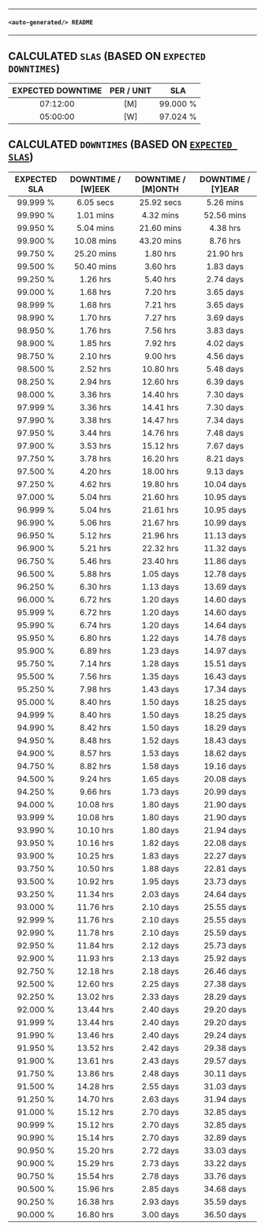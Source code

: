 --------------------
#### `<auto-generated/> README`
--------------------

## CALCULATED `SLAS` (BASED ON `EXPECTED DOWNTIMES`)

| EXPECTED DOWNTIME    | PER / UNIT           | SLA                  |
| :------------------: | :------------------: | :------------------: |
| 07:12:00             | [M]                  | 99.000 %             |
| 05:00:00             | [W]                  | 97.024 %             |


## CALCULATED `DOWNTIMES` (BASED ON [`EXPECTED SLAS`](https://docs.microsoft.com/en-us/azure/architecture/resiliency/index#slas))

| EXPECTED SLA         | DOWNTIME / [W]EEK    | DOWNTIME / [M]ONTH   | DOWNTIME / [Y]EAR    |
| :------------------: | :------------------: | :------------------: | :------------------: |
| 99.999 %             |  6.05 secs           | 25.92 secs           |  5.26 mins           |
| 99.990 %             |  1.01 mins           |  4.32 mins           | 52.56 mins           |
| 99.950 %             |  5.04 mins           | 21.60 mins           |  4.38 hrs            |
| 99.900 %             | 10.08 mins           | 43.20 mins           |  8.76 hrs            |
| 99.750 %             | 25.20 mins           |  1.80 hrs            | 21.90 hrs            |
| 99.500 %             | 50.40 mins           |  3.60 hrs            |  1.83 days           |
| 99.250 %             |  1.26 hrs            |  5.40 hrs            |  2.74 days           |
| 99.000 %             |  1.68 hrs            |  7.20 hrs            |  3.65 days           |
| 98.999 %             |  1.68 hrs            |  7.21 hrs            |  3.65 days           |
| 98.990 %             |  1.70 hrs            |  7.27 hrs            |  3.69 days           |
| 98.950 %             |  1.76 hrs            |  7.56 hrs            |  3.83 days           |
| 98.900 %             |  1.85 hrs            |  7.92 hrs            |  4.02 days           |
| 98.750 %             |  2.10 hrs            |  9.00 hrs            |  4.56 days           |
| 98.500 %             |  2.52 hrs            | 10.80 hrs            |  5.48 days           |
| 98.250 %             |  2.94 hrs            | 12.60 hrs            |  6.39 days           |
| 98.000 %             |  3.36 hrs            | 14.40 hrs            |  7.30 days           |
| 97.999 %             |  3.36 hrs            | 14.41 hrs            |  7.30 days           |
| 97.990 %             |  3.38 hrs            | 14.47 hrs            |  7.34 days           |
| 97.950 %             |  3.44 hrs            | 14.76 hrs            |  7.48 days           |
| 97.900 %             |  3.53 hrs            | 15.12 hrs            |  7.67 days           |
| 97.750 %             |  3.78 hrs            | 16.20 hrs            |  8.21 days           |
| 97.500 %             |  4.20 hrs            | 18.00 hrs            |  9.13 days           |
| 97.250 %             |  4.62 hrs            | 19.80 hrs            | 10.04 days           |
| 97.000 %             |  5.04 hrs            | 21.60 hrs            | 10.95 days           |
| 96.999 %             |  5.04 hrs            | 21.61 hrs            | 10.95 days           |
| 96.990 %             |  5.06 hrs            | 21.67 hrs            | 10.99 days           |
| 96.950 %             |  5.12 hrs            | 21.96 hrs            | 11.13 days           |
| 96.900 %             |  5.21 hrs            | 22.32 hrs            | 11.32 days           |
| 96.750 %             |  5.46 hrs            | 23.40 hrs            | 11.86 days           |
| 96.500 %             |  5.88 hrs            |  1.05 days           | 12.78 days           |
| 96.250 %             |  6.30 hrs            |  1.13 days           | 13.69 days           |
| 96.000 %             |  6.72 hrs            |  1.20 days           | 14.60 days           |
| 95.999 %             |  6.72 hrs            |  1.20 days           | 14.60 days           |
| 95.990 %             |  6.74 hrs            |  1.20 days           | 14.64 days           |
| 95.950 %             |  6.80 hrs            |  1.22 days           | 14.78 days           |
| 95.900 %             |  6.89 hrs            |  1.23 days           | 14.97 days           |
| 95.750 %             |  7.14 hrs            |  1.28 days           | 15.51 days           |
| 95.500 %             |  7.56 hrs            |  1.35 days           | 16.43 days           |
| 95.250 %             |  7.98 hrs            |  1.43 days           | 17.34 days           |
| 95.000 %             |  8.40 hrs            |  1.50 days           | 18.25 days           |
| 94.999 %             |  8.40 hrs            |  1.50 days           | 18.25 days           |
| 94.990 %             |  8.42 hrs            |  1.50 days           | 18.29 days           |
| 94.950 %             |  8.48 hrs            |  1.52 days           | 18.43 days           |
| 94.900 %             |  8.57 hrs            |  1.53 days           | 18.62 days           |
| 94.750 %             |  8.82 hrs            |  1.58 days           | 19.16 days           |
| 94.500 %             |  9.24 hrs            |  1.65 days           | 20.08 days           |
| 94.250 %             |  9.66 hrs            |  1.73 days           | 20.99 days           |
| 94.000 %             | 10.08 hrs            |  1.80 days           | 21.90 days           |
| 93.999 %             | 10.08 hrs            |  1.80 days           | 21.90 days           |
| 93.990 %             | 10.10 hrs            |  1.80 days           | 21.94 days           |
| 93.950 %             | 10.16 hrs            |  1.82 days           | 22.08 days           |
| 93.900 %             | 10.25 hrs            |  1.83 days           | 22.27 days           |
| 93.750 %             | 10.50 hrs            |  1.88 days           | 22.81 days           |
| 93.500 %             | 10.92 hrs            |  1.95 days           | 23.73 days           |
| 93.250 %             | 11.34 hrs            |  2.03 days           | 24.64 days           |
| 93.000 %             | 11.76 hrs            |  2.10 days           | 25.55 days           |
| 92.999 %             | 11.76 hrs            |  2.10 days           | 25.55 days           |
| 92.990 %             | 11.78 hrs            |  2.10 days           | 25.59 days           |
| 92.950 %             | 11.84 hrs            |  2.12 days           | 25.73 days           |
| 92.900 %             | 11.93 hrs            |  2.13 days           | 25.92 days           |
| 92.750 %             | 12.18 hrs            |  2.18 days           | 26.46 days           |
| 92.500 %             | 12.60 hrs            |  2.25 days           | 27.38 days           |
| 92.250 %             | 13.02 hrs            |  2.33 days           | 28.29 days           |
| 92.000 %             | 13.44 hrs            |  2.40 days           | 29.20 days           |
| 91.999 %             | 13.44 hrs            |  2.40 days           | 29.20 days           |
| 91.990 %             | 13.46 hrs            |  2.40 days           | 29.24 days           |
| 91.950 %             | 13.52 hrs            |  2.42 days           | 29.38 days           |
| 91.900 %             | 13.61 hrs            |  2.43 days           | 29.57 days           |
| 91.750 %             | 13.86 hrs            |  2.48 days           | 30.11 days           |
| 91.500 %             | 14.28 hrs            |  2.55 days           | 31.03 days           |
| 91.250 %             | 14.70 hrs            |  2.63 days           | 31.94 days           |
| 91.000 %             | 15.12 hrs            |  2.70 days           | 32.85 days           |
| 90.999 %             | 15.12 hrs            |  2.70 days           | 32.85 days           |
| 90.990 %             | 15.14 hrs            |  2.70 days           | 32.89 days           |
| 90.950 %             | 15.20 hrs            |  2.72 days           | 33.03 days           |
| 90.900 %             | 15.29 hrs            |  2.73 days           | 33.22 days           |
| 90.750 %             | 15.54 hrs            |  2.78 days           | 33.76 days           |
| 90.500 %             | 15.96 hrs            |  2.85 days           | 34.68 days           |
| 90.250 %             | 16.38 hrs            |  2.93 days           | 35.59 days           |
| 90.000 %             | 16.80 hrs            |  3.00 days           | 36.50 days           |
